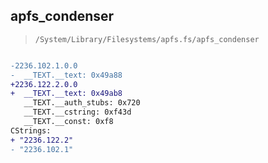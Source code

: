 ## apfs_condenser

> `/System/Library/Filesystems/apfs.fs/apfs_condenser`

```diff

-2236.102.1.0.0
-  __TEXT.__text: 0x49a88
+2236.122.2.0.0
+  __TEXT.__text: 0x49ab8
   __TEXT.__auth_stubs: 0x720
   __TEXT.__cstring: 0xf43d
   __TEXT.__const: 0xf8
CStrings:
+ "2236.122.2"
- "2236.102.1"

```

